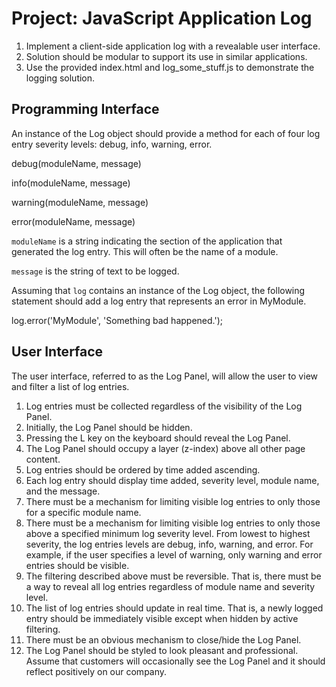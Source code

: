 
Project: JavaScript Application Log
===================================

1. Implement a client-side application log with a revealable user interface.
2. Solution should be modular to support its use in similar applications.
3. Use the provided index.html and log_some_stuff.js to demonstrate the logging solution.


Programming Interface
---------------------
An instance of the Log object should provide a method for each of four log entry severity levels: debug, info, warning, error.

  debug(moduleName, message)

  info(moduleName, message)

  warning(moduleName, message)

  error(moduleName, message)

`moduleName` is a string indicating the section of the application that generated the log entry. This will often be the name of a module.

`message` is the string of text to be logged.

Assuming that `log` contains an instance of the Log object, the following statement should add a log entry that represents an error in MyModule.

  log.error('MyModule', 'Something bad happened.');


User Interface
--------------
The user interface, referred to as the Log Panel, will allow the user to view and filter a list of log entries.

1. Log entries must be collected regardless of the visibility of the Log Panel.
2. Initially, the Log Panel should be hidden.
3. Pressing the L key on the keyboard should reveal the Log Panel.
4. The Log Panel should occupy a layer (z-index) above all other page content.
5. Log entries should be ordered by time added ascending.
6. Each log entry should display time added, severity level, module name, and the message.
7. There must be a mechanism for limiting visible log entries to only those for a specific module name.
8. There must be a mechanism for limiting visible log entries to only those above a specified minimum log severity level. From lowest to highest severity, the log entries levels are debug, info, warning, and error. For example, if the user specifies a level of warning, only warning and error entries should be visible.
9. The filtering described above must be reversible. That is, there must be a way to reveal all log entries regardless of module name and severity level.
10. The list of log entries should update in real time. That is, a newly logged entry should be immediately visible except when hidden by active filtering.
11. There must be an obvious mechanism to close/hide the Log Panel.
12. The Log Panel should be styled to look pleasant and professional. Assume that customers will occasionally see the Log Panel and it should reflect positively on our company.